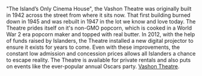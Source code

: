 "The Island’s Only Cinema House", the Vashon Theatre was originally built in 1942 across the street from where it sits now. That first building burned down in 1945 and was rebuilt in 1947 in the lot we know and love today. The Theatre prides itself on it's non-GMO popcorn, which is cooked in a World War 2 era popcorn maker and topped with real butter. In 2012, with the help of funds raised by Islanders, the Theatre installed a new digital projector to ensure it exists for years to come. Even with these improvements, the constant low admission and concession prices allows all Islanders a chance to escape reality. The Theatre is available for private rentals and also puts on events like the ever-popular annual Oscars party.
[Vashon Theatre](https://vashontheatre.com/).
